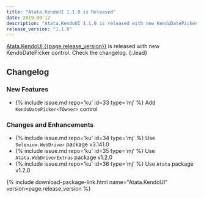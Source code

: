 ```yaml
---
title: "Atata.KendoUI 1.1.0 is Released"
date: 2019-09-12
description: "Atata.KendoUI 1.1.0 is released with new KendoDatePicker control. Check the changelog."
release_version: "1.1.0"
---
```


[Atata.KendoUI {{page.release_version}}](https://www.nuget.org/packages/Atata.KendoUI/{{page.release_version}})
is released with new KendoDatePicker control.
Check the changelog.
{:.lead}

<!--more-->

## Changelog

### New Features

- {% include issue.md repo='ku' id=33 type='mj' %} Add `KendoDatePicker<TOwner>` control

### Changes and Enhancements

- {% include issue.md repo='ku' id=34 type='mj' %} Use `Selenium.WebDriver` package v3.141.0
- {% include issue.md repo='ku' id=35 type='mj' %} Use `Atata.WebDriverExtras` package v1.2.0
- {% include issue.md repo='ku' id=36 type='mj' %} Use `Atata` package v1.2.0

{% include download-package-link.html name="Atata.KendoUI" version=page.release_version %}